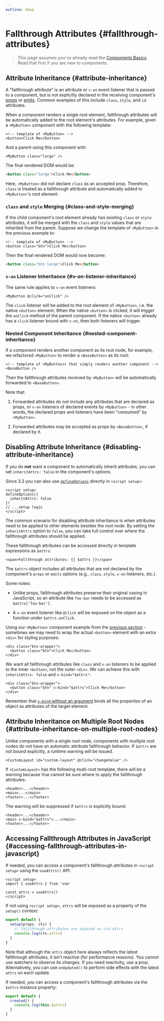 ```yaml
---
outline: deep
---
```


# Fallthrough Attributes {#fallthrough-attributes}

> This page assumes you've already read the [Components Basics](/guide/essentials/component-basics). Read that first if you are new to components.

## Attribute Inheritance {#attribute-inheritance}

A "fallthrough attribute" is an attribute or `v-on` event listener that is passed to a component, but is not explicitly declared in the receiving component's [props](./props) or [emits](./events#declaring-emitted-events). Common examples of this include `class`, `style`, and `id` attributes.

When a component renders a single root element, fallthrough attributes will be automatically added to the root element's attributes. For example, given a `<MyButton>` component with the following template:

```vue-html
<!-- template of <MyButton> -->
<button>Click Me</button>
```

And a parent using this component with:

```vue-html
<MyButton class="large" />
```

The final rendered DOM would be:

```html
<button class="large">Click Me</button>
```

Here, `<MyButton>` did not declare `class` as an accepted prop. Therefore, `class` is treated as a fallthrough attribute and automatically added to `<MyButton>`'s root element.

### `class` and `style` Merging {#class-and-style-merging}

If the child component's root element already has existing `class` or `style` attributes, it will be merged with the `class` and `style` values that are inherited from the parent. Suppose we change the template of `<MyButton>` in the previous example to:

```vue-html
<!-- template of <MyButton> -->
<button class="btn">Click Me</button>
```

Then the final rendered DOM would now become:

```html
<button class="btn large">Click Me</button>
```

### `v-on` Listener Inheritance {#v-on-listener-inheritance}

The same rule applies to `v-on` event listeners:

```vue-html
<MyButton @click="onClick" />
```

The `click` listener will be added to the root element of `<MyButton>`, i.e. the native `<button>` element. When the native `<button>` is clicked, it will trigger the `onClick` method of the parent component. If the native `<button>` already has a `click` listener bound with `v-on`, then both listeners will trigger.

### Nested Component Inheritance {#nested-component-inheritance}

If a component renders another component as its root node, for example, we refactored `<MyButton>` to render a `<BaseButton>` as its root:

```vue-html
<!-- template of <MyButton/> that simply renders another component -->
<BaseButton />
```

Then the fallthrough attributes received by `<MyButton>` will be automatically forwarded to `<BaseButton>`.

Note that:

1. Forwarded attributes do not include any attributes that are declared as props, or `v-on` listeners of declared events by `<MyButton>` - in other words, the declared props and listeners have been "consumed" by `<MyButton>`.

2. Forwarded attributes may be accepted as props by `<BaseButton>`, if declared by it.

## Disabling Attribute Inheritance {#disabling-attribute-inheritance}

If you do **not** want a component to automatically inherit attributes, you can set `inheritAttrs: false` in the component's options.

<div class="composition-api">

 Since 3.3 you can also use [`defineOptions`](/api/sfc-script-setup#defineoptions) directly in `<script setup>`:

```vue
<script setup>
defineOptions({
  inheritAttrs: false
})
// ...setup logic
</script>
```

</div>

The common scenario for disabling attribute inheritance is when attributes need to be applied to other elements besides the root node. By setting the `inheritAttrs` option to `false`, you can take full control over where the fallthrough attributes should be applied.

These fallthrough attributes can be accessed directly in template expressions as `$attrs`:

```vue-html
<span>Fallthrough attributes: {{ $attrs }}</span>
```

The `$attrs` object includes all attributes that are not declared by the component's `props` or `emits` options (e.g., `class`, `style`, `v-on` listeners, etc.).

Some notes:

- Unlike props, fallthrough attributes preserve their original casing in JavaScript, so an attribute like `foo-bar` needs to be accessed as `$attrs['foo-bar']`.

- A `v-on` event listener like `@click` will be exposed on the object as a function under `$attrs.onClick`.

Using our `<MyButton>` component example from the [previous section](#attribute-inheritance) - sometimes we may need to wrap the actual `<button>` element with an extra `<div>` for styling purposes:

```vue-html
<div class="btn-wrapper">
  <button class="btn">Click Me</button>
</div>
```

We want all fallthrough attributes like `class` and `v-on` listeners to be applied to the inner `<button>`, not the outer `<div>`. We can achieve this with `inheritAttrs: false` and `v-bind="$attrs"`:

```vue-html{2}
<div class="btn-wrapper">
  <button class="btn" v-bind="$attrs">Click Me</button>
</div>
```

Remember that [`v-bind` without an argument](/guide/essentials/template-syntax#dynamically-binding-multiple-attributes) binds all the properties of an object as attributes of the target element.

## Attribute Inheritance on Multiple Root Nodes {#attribute-inheritance-on-multiple-root-nodes}

Unlike components with a single root node, components with multiple root nodes do not have an automatic attribute fallthrough behavior. If `$attrs` are not bound explicitly, a runtime warning will be issued.

```vue-html
<CustomLayout id="custom-layout" @click="changeValue" />
```

If `<CustomLayout>` has the following multi-root template, there will be a warning because Vue cannot be sure where to apply the fallthrough attributes:

```vue-html
<header>...</header>
<main>...</main>
<footer>...</footer>
```

The warning will be suppressed if `$attrs` is explicitly bound:

```vue-html{2}
<header>...</header>
<main v-bind="$attrs">...</main>
<footer>...</footer>
```

## Accessing Fallthrough Attributes in JavaScript {#accessing-fallthrough-attributes-in-javascript}

<div class="composition-api">

If needed, you can access a component's fallthrough attributes in `<script setup>` using the `useAttrs()` API:

```vue
<script setup>
import { useAttrs } from 'vue'

const attrs = useAttrs()
</script>
```

If not using `<script setup>`, `attrs` will be exposed as a property of the `setup()` context:

```js
export default {
  setup(props, ctx) {
    // fallthrough attributes are exposed as ctx.attrs
    console.log(ctx.attrs)
  }
}
```

Note that although the `attrs` object here always reflects the latest fallthrough attributes, it isn't reactive (for performance reasons). You cannot use watchers to observe its changes. If you need reactivity, use a prop. Alternatively, you can use `onUpdated()` to perform side effects with the latest `attrs` on each update.

</div>

<div class="options-api">

If needed, you can access a component's fallthrough attributes via the `$attrs` instance property:

```js
export default {
  created() {
    console.log(this.$attrs)
  }
}
```

</div>
